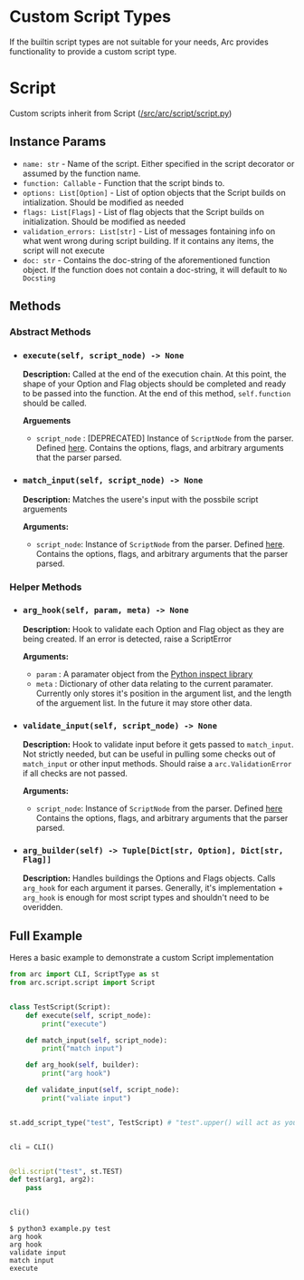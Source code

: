 # Custom Script Types
If the builtin script types are not suitable for your needs, Arc provides functionality to provide a custom script type.

# Script
Custom scripts inherit from Script ([/src/arc/script/script.py](../../src/arc/script/script.py))
## Instance Params
- `name: str` - Name of the script. Either specified in the script decorator or assumed by the function name.
- `function: Callable` - Function that the script binds to.
- `options: List[Option]` - List of option objects that the Script builds on intialization. Should be modified as needed
- `flags: List[Flags]` - List of flag objects that the Script builds on initialization. Should be modified as needed
- `validation_errors: List[str]` - List of messages fontaining info on what went wrong during script building. If it contains any items, the script will not execute
- `doc: str` - Contains the doc-string of the aforementioned function object. If the function does not contain a doc-string, it will default to `No Docsting`

## Methods
### Abstract Methods
- ### `execute(self, script_node) -> None`
  **Description:** Called at the end of the execution chain. At this point, the shape of your Option and Flag objects should be completed and ready to be passed into the function. At the end of this method, `self.function` should be called.

  **Arguements**
    - `script_node` : [DEPRECATED] Instance of `ScriptNode` from the parser. Defined [here](../../src/arc/parser/data_types.py). Contains the options, flags, and arbitrary arguments that the parser parsed.


- ### `match_input(self, script_node) -> None`
  **Description:** Matches the usere's input with the possbile script arguements

  **Arguments:**
    - `script_node`: Instance of `ScriptNode` from the parser. Defined [here](../../src/arc/parser/data_types.py). Contains the options, flags, and arbitrary arguments that the parser parsed.

### Helper Methods
- ### `arg_hook(self, param, meta) -> None`
  **Description:** Hook to validate each Option and Flag object as they are being created. If an error is detected, raise a ScriptError

  **Arguments:**
    - `param` : A paramater object from the [Python inspect library](https://docs.python.org/3/library/inspect.html#inspect.Parameter)
    - `meta` : Dictionary of other data relating to the current paramater. Currently only stores it's position in the argument list, and the length of the arguement list. In the future it may store other data.

- ### `validate_input(self, script_node) -> None`
  **Description:** Hook to validate input before it gets passed to `match_input`. Not strictly needed, but can be useful in pulling some checks out of `match_input` or other input methods. Should raise a `arc.ValidationError` if all checks are not passed.

    **Arguments:**
  - `script_node`: Instance of `ScriptNode` from the parser. Defined [here](../../src/arc/parser/data_types.py) Contains the options, flags, and arbitrary arguments that the parser parsed.


- ### `arg_builder(self) -> Tuple[Dict[str, Option], Dict[str, Flag]]`
  **Description:** Handles buildings the Options and Flags objects. Calls `arg_hook` for each argument it parses. Generally, it's implementation + `arg_hook` is enough for most script types and shouldn't need to be overidden.

## Full Example
Heres a basic example to demonstrate a custom Script implementation
```python
from arc import CLI, ScriptType as st
from arc.script.script import Script


class TestScript(Script):
    def execute(self, script_node):
        print("execute")

    def match_input(self, script_node):
        print("match input")

    def arg_hook(self, builder):
        print("arg hook")

    def validate_input(self, script_node):
        print("valiate input")


st.add_script_type("test", TestScript) # "test".upper() will act as your identifier


cli = CLI()


@cli.script("test", st.TEST)
def test(arg1, arg2):
    pass


cli()
```

```out
$ python3 example.py test
arg hook
arg hook
validate input
match input
execute
```
